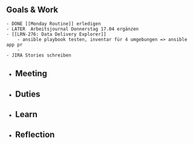 ## Goals & Work
	- DONE [[Monday Routine]] erledigen
	- LATER  Arbeitsjournal Donnerstag 17.04 ergänzen
	- [[LRN-276: Data Delivery Explorer]]
		- ansible playbook testen, inventar für 4 umgebungen => ansible app pr
		-
	- JIRA Stories schreiben
- ## Meeting
- ## Duties
- ## Learn
- ## Reflection